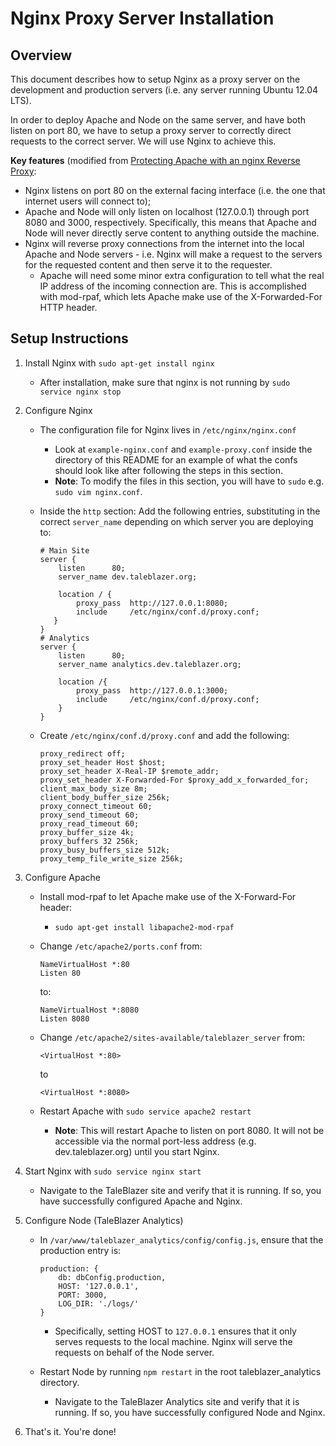 # Nginx Proxy Server Installation

## Overview
This document describes how to setup Nginx as a proxy server on the development and production servers (i.e. any server running Ubuntu 12.04 LTS).

In order to deploy Apache and Node on the same server, and have both listen on port 80, we have to setup a proxy server to correctly direct requests to the correct server. We will use Nginx to achieve this. 

**Key features** (modified from [Protecting Apache with an nginx Reverse Proxy](http://blog.zencoffee.org/2013/04/protecting-apache-with-an-nginx-reverse-proxy/): 

- Nginx listens on port 80 on the external facing interface (i.e. the one that internet users will connect to);
- Apache and Node will only listen on localhost (127.0.0.1) through port 8080 and 3000, respectively. Specifically, this means that Apache and Node will never directly serve content to anything outside the machine. 
- Nginx will reverse proxy connections from the internet into the local Apache and Node servers - i.e. Nginx will make a request to the servers for the requested content and then serve it to the requester. 
    - Apache will need some minor extra configuration to tell what the real IP address of the incoming connection are. This is accomplished with mod-rpaf, which lets Apache make use of the X-Forwarded-For HTTP header. 


## Setup Instructions 

1. Install Nginx with `sudo apt-get install nginx`
    - After installation, make sure that nginx is not running by `sudo service nginx stop`
2. Configure Nginx
    - The configuration file for Nginx lives in `/etc/nginx/nginx.conf`
        + Look at `example-nginx.conf` and `example-proxy.conf` inside the directory of this README for an example of what the confs should look like after following the steps in this section.
        + **Note**: To modify the files in this section, you will have to `sudo` e.g. `sudo vim nginx.conf`.
    - Inside the `http` section: Add the following entries, substituting in the correct `server_name` depending on which server you are deploying to:

        ```
        # Main Site
        server {
            listen      80;
            server_name dev.taleblazer.org;

            location / {
                proxy_pass  http://127.0.0.1:8080;
                include     /etc/nginx/conf.d/proxy.conf;
           }
        }
        # Analytics
        server {
            listen      80;
            server_name analytics.dev.taleblazer.org;
            
            location /{
                proxy_pass  http://127.0.0.1:3000;
                include     /etc/nginx/conf.d/proxy.conf;
            }
        }
        ```

    - Create `/etc/nginx/conf.d/proxy.conf` and add the following: 

        ```
        proxy_redirect off;
        proxy_set_header Host $host; 
        proxy_set_header X-Real-IP $remote_addr;
        proxy_set_header X-Forwarded-For $proxy_add_x_forwarded_for;
        client_max_body_size 8m;
        client_body_buffer_size 256k;
        proxy_connect_timeout 60;
        proxy_send_timeout 60;
        proxy_read_timeout 60;
        proxy_buffer_size 4k;
        proxy_buffers 32 256k;
        proxy_busy_buffers_size 512k;
        proxy_temp_file_write_size 256k;
        ```

3. Configure Apache
    - Install mod-rpaf to let Apache make use of the X-Forward-For header:
        - `sudo apt-get install libapache2-mod-rpaf`
    - Change `/etc/apache2/ports.conf` from:

        ```
        NameVirtualHost *:80
        Listen 80
        ```

        to:

        ```
        NameVirtualHost *:8080
        Listen 8080
        ```

    - Change `/etc/apache2/sites-available/taleblazer_server` from:

        ```
        <VirtualHost *:80>
        ```

        to 

        ```
        <VirtualHost *:8080>
        ```

    - Restart Apache with `sudo service apache2 restart`
        - **Note**: This will restart Apache to listen on port 8080. It will not be accessible via the normal port-less address  (e.g. dev.taleblazer.org) until you start Nginx.

4. Start Nginx with `sudo service nginx start`
    - Navigate to the TaleBlazer site and verify that it is running. If so, you have successfully configured Apache and Nginx.
   
5. Configure Node (TaleBlazer Analytics)
    - In `/var/www/taleblazer_analytics/config/config.js`, ensure that the production entry is:

        ```
        production: {
            db: dbConfig.production,
            HOST: '127.0.0.1',
            PORT: 3000,
            LOG_DIR: './logs/'
        }
        ```

        - Specifically, setting HOST to `127.0.0.1` ensures that it only serves requests to the local machine. Nginx will serve the requests on behalf of the Node server.
    - Restart Node by running `npm restart` in the root taleblazer_analytics directory.
        - Navigate to the TaleBlazer Analytics site and verify that it is running. If so, you have successfully configured Node and Nginx.

6. That's it. You're done!
   